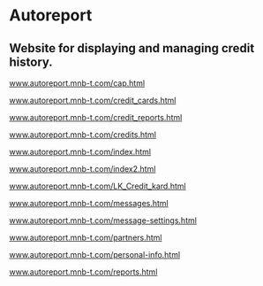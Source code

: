 <h1>Autoreport</h1>
<h2>Website for displaying and managing credit history.</h2>

www.autoreport.mnb-t.com/cap.html

www.autoreport.mnb-t.com/credit_cards.html

www.autoreport.mnb-t.com/credit_reports.html

www.autoreport.mnb-t.com/credits.html

www.autoreport.mnb-t.com/index.html

www.autoreport.mnb-t.com/index2.html

www.autoreport.mnb-t.com/LK_Credit_kard.html

www.autoreport.mnb-t.com/messages.html

www.autoreport.mnb-t.com/message-settings.html

www.autoreport.mnb-t.com/partners.html

www.autoreport.mnb-t.com/personal-info.html

www.autoreport.mnb-t.com/reports.html
